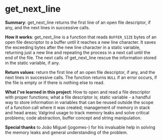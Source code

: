# get_next_line

**Summary**: get_next_line returns the first line of an open file descriptor, if any, and the next lines in successive calls.

**How it works**: get_next_line is a function that reads `BUFFER_SIZE` bytes of an open file descriptor to a buffer until it reaches a new line character. It saves the exceeding bytes after the new line character in a static variable, returning just a new line and repeating the process in a next call until the end of the file. The next calls of get_next_line rescue the information stored in the static variable, if any.

**Return values**: return the first line of an open file descriptor, if any, and the next lines in successive calls. The function returns `NULL` if an error occurs, if the file is empty or if there is nothing else to read.

**What I've learned in this project**: How to open and read a file descriptor with proper functions; what a file descriptor is; static variable - a handful way to store information in variables that can be reused outside the scope of a function call where it was created; management of memory in stack and head areas; Valgrind usage to track memory leaks and solve critical problems; code abstraction, buffer concept and string manipulation.

**Special thanks** to João Miguel (jogomes-) for his invaluable help in solving the memory leaks and general understanding of the problem.
